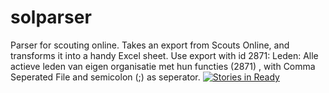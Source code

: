 solparser
=========

Parser for scouting online. Takes an export from Scouts Online, and transforms it into a handy Excel sheet.
Use export with id 2871: Leden: Alle actieve leden van eigen organisatie met hun functies (2871) , with Comma Seperated File and semicolon (;) as seperator.
[![Stories in Ready](https://badge.waffle.io/mtoonen/solparser.png?label=ready)](http://waffle.io/mtoonen/solparser) 
